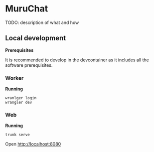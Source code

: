 # MuruChat

TODO: description of what and how

## Local development

**Prerequisites**

It is recommended to develop in the devcontainer as it includes all the software prerequisites.

### Worker

**Running**

```
wranlger login
wrangler dev
```

### Web

**Running**

```
trunk serve
```

Open [http://localhost:8080](http://localhost:8080)
